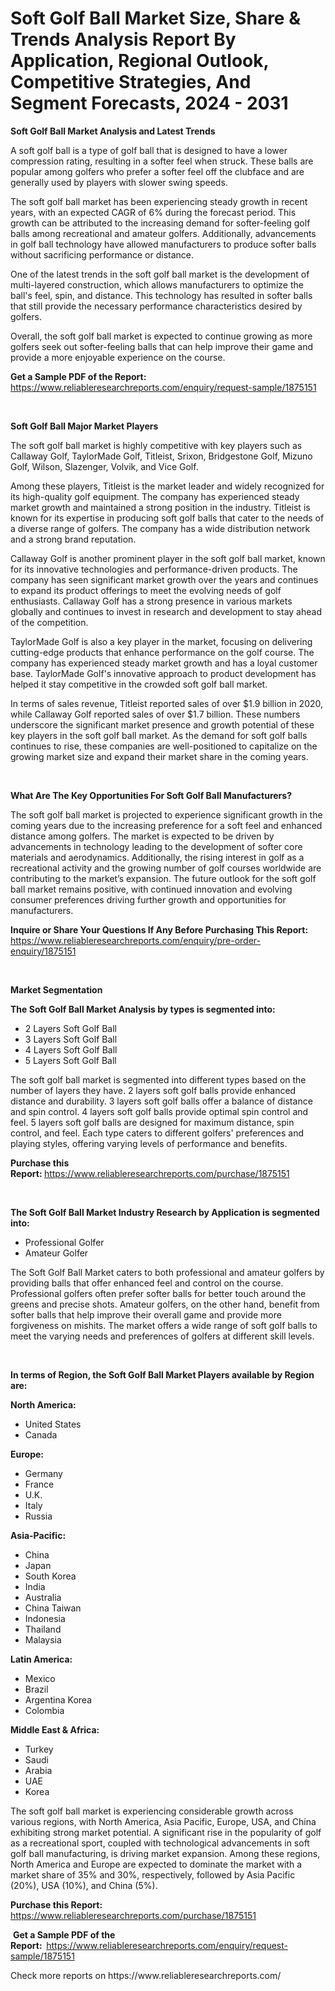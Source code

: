 <p><h1>Soft Golf Ball Market Size, Share & Trends Analysis Report By Application, Regional Outlook, Competitive Strategies, And Segment Forecasts, 2024 - 2031</h1></p><p><strong>Soft Golf Ball Market Analysis and Latest Trends</strong></p>
<p><p>A soft golf ball is a type of golf ball that is designed to have a lower compression rating, resulting in a softer feel when struck. These balls are popular among golfers who prefer a softer feel off the clubface and are generally used by players with slower swing speeds.</p><p>The soft golf ball market has been experiencing steady growth in recent years, with an expected CAGR of 6% during the forecast period. This growth can be attributed to the increasing demand for softer-feeling golf balls among recreational and amateur golfers. Additionally, advancements in golf ball technology have allowed manufacturers to produce softer balls without sacrificing performance or distance.</p><p>One of the latest trends in the soft golf ball market is the development of multi-layered construction, which allows manufacturers to optimize the ball's feel, spin, and distance. This technology has resulted in softer balls that still provide the necessary performance characteristics desired by golfers.</p><p>Overall, the soft golf ball market is expected to continue growing as more golfers seek out softer-feeling balls that can help improve their game and provide a more enjoyable experience on the course.</p></p>
<p><strong>Get a Sample PDF of the Report:&nbsp;</strong> <a href="https://www.reliableresearchreports.com/enquiry/request-sample/1875151">https://www.reliableresearchreports.com/enquiry/request-sample/1875151</a></p>
<p>&nbsp;</p>
<p><strong>Soft Golf Ball Major Market Players</strong></p>
<p><p>The soft golf ball market is highly competitive with key players such as Callaway Golf, TaylorMade Golf, Titleist, Srixon, Bridgestone Golf, Mizuno Golf, Wilson, Slazenger, Volvik, and Vice Golf. </p><p>Among these players, Titleist is the market leader and widely recognized for its high-quality golf equipment. The company has experienced steady market growth and maintained a strong position in the industry. Titleist is known for its expertise in producing soft golf balls that cater to the needs of a diverse range of golfers. The company has a wide distribution network and a strong brand reputation. </p><p>Callaway Golf is another prominent player in the soft golf ball market, known for its innovative technologies and performance-driven products. The company has seen significant market growth over the years and continues to expand its product offerings to meet the evolving needs of golf enthusiasts. Callaway Golf has a strong presence in various markets globally and continues to invest in research and development to stay ahead of the competition. </p><p>TaylorMade Golf is also a key player in the market, focusing on delivering cutting-edge products that enhance performance on the golf course. The company has experienced steady market growth and has a loyal customer base. TaylorMade Golf's innovative approach to product development has helped it stay competitive in the crowded soft golf ball market. </p><p>In terms of sales revenue, Titleist reported sales of over $1.9 billion in 2020, while Callaway Golf reported sales of over $1.7 billion. These numbers underscore the significant market presence and growth potential of these key players in the soft golf ball market. As the demand for soft golf balls continues to rise, these companies are well-positioned to capitalize on the growing market size and expand their market share in the coming years.</p></p>
<p>&nbsp;</p>
<p><strong>What Are The Key Opportunities For Soft Golf Ball Manufacturers?</strong></p>
<p><p>The soft golf ball market is projected to experience significant growth in the coming years due to the increasing preference for a soft feel and enhanced distance among golfers. The market is expected to be driven by advancements in technology leading to the development of softer core materials and aerodynamics. Additionally, the rising interest in golf as a recreational activity and the growing number of golf courses worldwide are contributing to the market’s expansion. The future outlook for the soft golf ball market remains positive, with continued innovation and evolving consumer preferences driving further growth and opportunities for manufacturers.</p></p>
<p><strong>Inquire or Share Your Questions If Any Before Purchasing This Report:</strong> <a href="https://www.reliableresearchreports.com/enquiry/pre-order-enquiry/1875151">https://www.reliableresearchreports.com/enquiry/pre-order-enquiry/1875151</a></p>
<p>&nbsp;</p>
<p><strong>Market Segmentation</strong></p>
<p><strong>The Soft Golf Ball Market Analysis by types is segmented into:</strong></p>
<p><ul><li>2 Layers Soft Golf Ball</li><li>3 Layers Soft Golf Ball</li><li>4 Layers Soft Golf Ball</li><li>5 Layers Soft Golf Ball</li></ul></p>
<p><p>The soft golf ball market is segmented into different types based on the number of layers they have. 2 layers soft golf balls provide enhanced distance and durability. 3 layers soft golf balls offer a balance of distance and spin control. 4 layers soft golf balls provide optimal spin control and feel. 5 layers soft golf balls are designed for maximum distance, spin control, and feel. Each type caters to different golfers' preferences and playing styles, offering varying levels of performance and benefits.</p></p>
<p><strong>Purchase this Report:&nbsp;</strong><a href="https://www.reliableresearchreports.com/purchase/1875151">https://www.reliableresearchreports.com/purchase/1875151</a></p>
<p>&nbsp;</p>
<p><strong>The Soft Golf Ball Market Industry Research by Application is segmented into:</strong></p>
<p><ul><li>Professional Golfer</li><li>Amateur Golfer</li></ul></p>
<p><p>The Soft Golf Ball Market caters to both professional and amateur golfers by providing balls that offer enhanced feel and control on the course. Professional golfers often prefer softer balls for better touch around the greens and precise shots. Amateur golfers, on the other hand, benefit from softer balls that help improve their overall game and provide more forgiveness on mishits. The market offers a wide range of soft golf balls to meet the varying needs and preferences of golfers at different skill levels.</p></p>
<p>&nbsp;</p>
<p><strong>In terms of Region, the Soft Golf Ball Market Players available by Region are:</strong></p>
<p>
    <p> <strong> North America: </strong>
        <ul>
            <li>United States</li>
            <li>Canada</li>
        </ul>
        </p> 
    <p> <strong> Europe: </strong>
        <ul>
            <li>Germany</li>
            <li>France</li>
            <li>U.K.</li>
            <li>Italy</li>
            <li>Russia</li>
        </ul>
        </p> 
    <p> <strong> Asia-Pacific: </strong>
        <ul>
            <li>China</li>
            <li>Japan</li>
            <li>South Korea</li>
            <li>India</li>
            <li>Australia</li>
            <li>China Taiwan</li>
            <li>Indonesia</li>
            <li>Thailand</li>
            <li>Malaysia</li>
        </ul>
        </p> 
    <p> <strong> Latin America: </strong>
        <ul>
            <li>Mexico</li>
            <li>Brazil</li>
            <li>Argentina Korea</li>
            <li>Colombia</li>
        </ul>
        </p> 
    <p> <strong> Middle East & Africa: </strong>
        <ul>
            <li>Turkey</li>
            <li>Saudi</li>
            <li>Arabia</li>
            <li>UAE</li>
            <li>Korea</li>
        </ul>
    </p>
    </p>
<p><p>The soft golf ball market is experiencing considerable growth across various regions, with North America, Asia Pacific, Europe, USA, and China exhibiting strong market potential. A significant rise in the popularity of golf as a recreational sport, coupled with technological advancements in soft golf ball manufacturing, is driving market expansion. Among these regions, North America and Europe are expected to dominate the market with a market share of 35% and 30%, respectively, followed by Asia Pacific (20%), USA (10%), and China (5%).</p></p>
<p><strong>Purchase this Report: </strong><a href="https://www.reliableresearchreports.com/purchase/1875151">https://www.reliableresearchreports.com/purchase/1875151</a></p>
<p>&nbsp;<strong>Get a Sample PDF of the Report:&nbsp;&nbsp;</strong><a href="https://www.reliableresearchreports.com/enquiry/request-sample/1875151">https://www.reliableresearchreports.com/enquiry/request-sample/1875151</a></p>
<p><strong></strong></p>
<p>Check more reports on https://www.reliableresearchreports.com/</p>